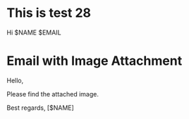 # This is test 28

Hi $NAME
$EMAIL

# Email with Image Attachment

Hello,

Please find the attached image.


Best regards,
[$NAME]
